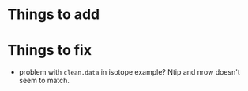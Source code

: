# Things to add

# Things to fix
* problem with `clean.data` in isotope example? Ntip and nrow doesn't seem to match.
